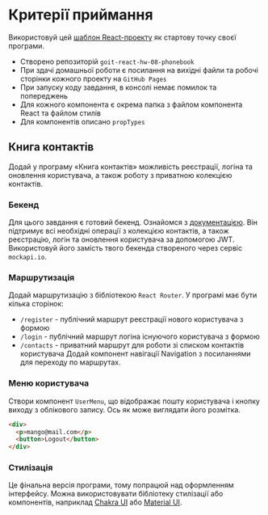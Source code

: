 # Критерії приймання

Використовуй цей
[шаблон React-проекту](https://github.com/goitacademy/react-homework-template#readme)
як стартову точку своєї програми.

- Створено репозиторій `goit-react-hw-08-phonebook`
- При здачі домашньої роботи є посилання на вихідні файли та робочі сторінки
  кожного проекту на `GitHub Pages`
- При запуску коду завдання, в консолі немає помилок та попереджень
- Для кожного компонента є окрема папка з файлом компонента React та файлом
  стилів
- Для компонентів описано `propTypes`

## Книга контактів

Додай у програму «Книга контактів» можливість реєстрації, логіна та оновлення
користувача, а також роботу з приватною колекцією контактів.

### Бекенд

Для цього завдання є готовий бекенд. Ознайомся з
[документацією](https://connections-api.herokuapp.com/docs/). Він підтримує всі
необхідні операції з колекцією контактів, а також реєстрацію, логін та оновлення
користувача за допомогою JWT. Використовуй його замість твого бекенда створеного
через сервіс `mockapi.io`.

### Маршрутизація

Додай маршрутизацію з бібліотекою `React Router`. У програмі має бути кілька
сторінок:

- `/register` - публічний маршрут реєстрації нового користувача з формою
- `/login` - публічний маршрут логіна існуючого користувача з формою
- `/contacts` - приватний маршрут для роботи зі списком контактів користувача
  Додай компонент навігації Navigation з посиланнями для переходу по маршрутах.

### Меню користувача

Створи компонент `UserMenu`, що відображає пошту користувача і кнопку виходу з
облікового запису. Ось як може виглядати його розмітка.

```html
<div>
  <p>mango@mail.com</p>
  <button>Logout</button>
</div>
```

### Стилізація

Це фінальна версія програми, тому попрацюй над оформленням інтерфейсу. Можна
використовувати бібліотеку стилізації або компонентів, наприклад
[Chakra UI](https://chakra-ui.com/) або [Material UI](https://mui.com/).
